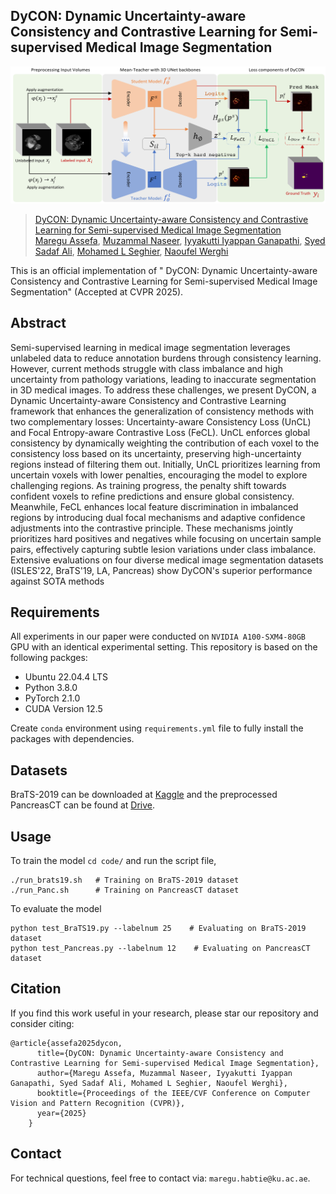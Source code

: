 ## DyCON: Dynamic Uncertainty-aware Consistency and Contrastive Learning for Semi-supervised Medical Image Segmentation

![](figures/DyCON_framework.png)

>[DyCON: Dynamic Uncertainty-aware Consistency and Contrastive Learning for Semi-supervised Medical Image Segmentation](https://dycon25.github.io/) <br>
>[Maregu Assefa](https://scholar.google.com/citations?user=XR6wzDQAAAAJ&hl=en), [Muzammal Naseer](https://muzammal-naseer.com/), [Iyyakutti Iyappan Ganapathi](https://scholar.google.com/citations?user=TMpGqLEAAAAJ&hl=en&oi=ao), [Syed Sadaf Ali](https://scholar.google.com/citations?user=K6GEpXUAAAAJ&hl=en), [Mohamed L Seghier](https://www.ku.ac.ae/college-people/mohamed-seghier), [Naoufel Werghi](https://naoufelwerghi.com/)
>

This is an official implementation of " DyCON: Dynamic Uncertainty-aware Consistency and Contrastive Learning for Semi-supervised Medical Image Segmentation" (Accepted at CVPR 2025).

## Abstract

Semi-supervised learning in medical image segmentation leverages unlabeled data to reduce annotation burdens through consistency learning. However, current methods struggle with class imbalance and high uncertainty from pathology variations, leading to inaccurate segmentation in 3D medical images. To address these challenges, we present DyCON, a Dynamic Uncertainty-aware Consistency and Contrastive Learning framework that enhances the generalization of consistency methods with two complementary losses: Uncertainty-aware Consistency Loss (UnCL) and Focal Entropy-aware Contrastive Loss (FeCL). UnCL enforces global consistency by dynamically weighting the contribution of each voxel to the consistency loss based on its uncertainty, preserving high-uncertainty regions instead of filtering them out. Initially, UnCL prioritizes learning from uncertain voxels with lower penalties, encouraging the model to explore challenging regions. As training progress, the penalty shift towards confident voxels to refine predictions and ensure global consistency. Meanwhile, FeCL enhances local feature discrimination in imbalanced regions by introducing dual focal mechanisms and adaptive confidence adjustments into the contrastive principle. These mechanisms jointly prioritizes hard positives and negatives while focusing on uncertain sample pairs, effectively capturing subtle lesion variations under class imbalance. Extensive evaluations on four diverse medical image segmentation datasets (ISLES'22, BraTS'19, LA, Pancreas) show DyCON's superior performance against SOTA methods

## Requirements
All experiments in our paper were conducted on `NVIDIA A100-SXM4-80GB` GPU with an identical experimental setting.
This repository is based on the following packges:
* Ubuntu 22.04.4 LTS 
* Python 3.8.0
* PyTorch 2.1.0
* CUDA Version 12.5

Create `conda` environment using `requirements.yml` file to fully install the packages with dependencies.

## Datasets
BraTS-2019 can be downloaded at [Kaggle](https://www.kaggle.com/datasets/aryashah2k/brain-tumor-segmentation-brats-2019/data) and the preprocessed PancreasCT can be found at [Drive](https://drive.google.com/drive/folders/1kQX8z34kF62ZF_1-DqFpIosB4zDThvPz?usp=sharing).

## Usage
To train the model `cd code/` and run the script file,
```
./run_brats19.sh   # Training on BraTS-2019 dataset
./run_Panc.sh      # Training on PancreasCT dataset
```

To evaluate the model
```
python test_BraTS19.py --labelnum 25    # Evaluating on BraTS-2019 dataset
python test_Pancreas.py --labelnum 12    # Evaluating on PancreasCT dataset
```


## Citation

If you find this work useful in your research, please star our repository and consider citing:

```
@article{assefa2025dycon,
      title={DyCON: Dynamic Uncertainty-aware Consistency and Contrastive Learning for Semi-supervised Medical Image Segmentation},
      author={Maregu Assefa, Muzammal Naseer, Iyyakutti Iyappan Ganapathi, Syed Sadaf Ali, Mohamed L Seghier, Naoufel Werghi}, 
      booktitle={Proceedings of the IEEE/CVF Conference on Computer Vision and Pattern Recognition (CVPR)},
      year={2025}
    }
```

## Contact

For technical questions, feel free to contact via: ```maregu.habtie@ku.ac.ae```.
